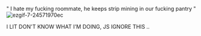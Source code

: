 "  I hate my fucking roommate, he keeps strip mining in our fucking pantry  "
![ezgif-7-24571970ec](https://github.com/user-attachments/assets/1444dfe9-52cd-4e28-b884-8355247a38b1)

I LIT DON'T KNOW WHAT I'M DOING, JS IGNORE THIS ..
